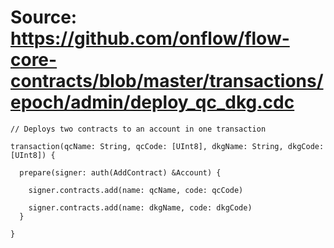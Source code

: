 # Source: https://github.com/onflow/flow-core-contracts/blob/master/transactions/epoch/admin/deploy_qc_dkg.cdc

```
// Deploys two contracts to an account in one transaction
 
transaction(qcName: String, qcCode: [UInt8], dkgName: String, dkgCode: [UInt8]) {

  prepare(signer: auth(AddContract) &Account) {

    signer.contracts.add(name: qcName, code: qcCode)

    signer.contracts.add(name: dkgName, code: dkgCode)
  }

}
 

```